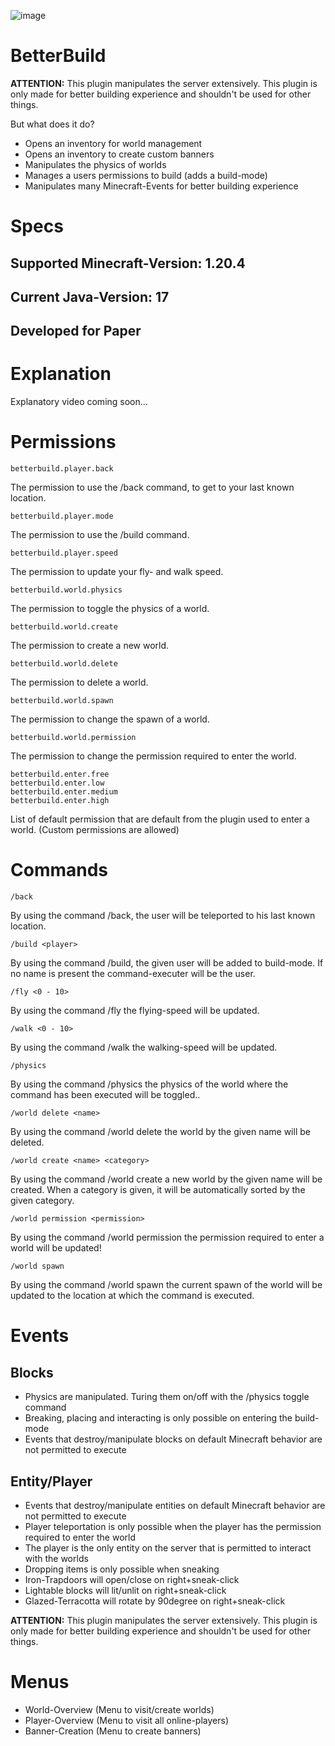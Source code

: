 ![image](https://github.com/raphael-goetz/better-build/assets/52959657/82a76941-6aa3-47d2-bb12-36820ec5f367)

# BetterBuild

**ATTENTION:** This plugin manipulates the server extensively. This plugin is only made for better building experience and shouldn't be used for other things.

But what does it do?
  - Opens an inventory for world management
  - Opens an inventory to create custom banners
  - Manipulates the physics of worlds
  - Manages a users permissions to build (adds a build-mode)
  - Manipulates many Minecraft-Events for better building experience

# Specs
## Supported Minecraft-Version: 1.20.4
## Current Java-Version: 17
## Developed for Paper

# Explanation

Explanatory video coming soon...

# Permissions

```
betterbuild.player.back
```
The permission to use the /back command, to get to your last known location.

```
betterbuild.player.mode
```
The permission to use the /build command.

```
betterbuild.player.speed
```
The permission to update your fly- and walk speed.

```
betterbuild.world.physics
```
The permission to toggle the physics of a world.

```
betterbuild.world.create
```
The permission to create a new world.

```
betterbuild.world.delete
```
The permission to delete a world.

```
betterbuild.world.spawn
```
The permission to change the spawn of a world.
```
betterbuild.world.permission
```
The permission to change the permission required to enter the world.
```
betterbuild.enter.free
betterbuild.enter.low
betterbuild.enter.medium
betterbuild.enter.high
```
List of default permission that are default from the plugin used to enter a world. (Custom permissions are allowed)

# Commands

```
/back
```
By using the command /back, the user will be teleported to his last known location.
```
/build <player>
```
By using the command /build, the given user will be added to build-mode. If no name is present the command-executer will be the user.

```
/fly <0 - 10>
```
By using the command /fly the flying-speed will be updated.

```
/walk <0 - 10>
```
By using the command /walk the walking-speed will be updated.

```
/physics
```
By using the command /physics the physics of the world where the command has been executed will be toggled..

```
/world delete <name>
```
By using the command /world delete the world by the given name will be deleted.

```
/world create <name> <category>
```
By using the command /world create a new world by the given name will be created. When a category is given, it will be automatically sorted by the given category.

```
/world permission <permission>
```
By using the command /world permission the permission required to enter a world will be updated!

```
/world spawn
```
By using the command /world spawn the current spawn of the world will be updated to the location at which the command is executed.

# Events

## Blocks
- Physics are manipulated. Turing them on/off with the /physics toggle command
- Breaking, placing and interacting is only possible on entering the build-mode
- Events that destroy/manipulate blocks on default Minecraft behavior are not permitted to execute

## Entity/Player
- Events that destroy/manipulate entities on default Minecraft behavior are not permitted to execute
- Player teleportation is only possible when the player has the permission required to enter the world
- The player is the only entity on the server that is permitted to interact with the worlds
- Dropping items is only possible when sneaking
- Iron-Trapdoors will open/close on right+sneak-click
- Lightable blocks will lit/unlit on right+sneak-click
- Glazed-Terracotta will rotate by 90degree on right+sneak-click

**ATTENTION:** This plugin manipulates the server extensively. This plugin is only made for better building experience and shouldn't be used for other things.

# Menus
- World-Overview (Menu to visit/create worlds)
- Player-Overview (Menu to visit all online-players)
- Banner-Creation (Menu to create banners)